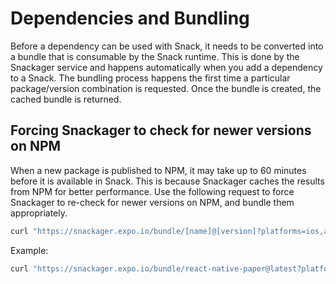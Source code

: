 # Dependencies and Bundling

Before a dependency can be used with Snack, it needs to be converted into a bundle that is consumable by the Snack runtime. This is done by the Snackager service and happens automatically when you add a dependency to a Snack. The bundling process happens the first time a particular package/version combination is requested. Once the bundle is created, the cached bundle is returned.

## Forcing Snackager to check for newer versions on NPM

When a new package is published to NPM, it may take up to 60 minutes before it is available in Snack. This is because Snackager caches the results from NPM for better performance. Use the following request to force Snackager to re-check for newer versions on NPM, and bundle them appropriately.

```sh
curl "https://snackager.expo.io/bundle/[name]@[version]?platforms=ios,android,web&version_snackager=true&bypassCache=true"
```

Example:

```sh
curl "https://snackager.expo.io/bundle/react-native-paper@latest?platforms=ios,android,web&version_snackager=true&bypassCache=true"
```
